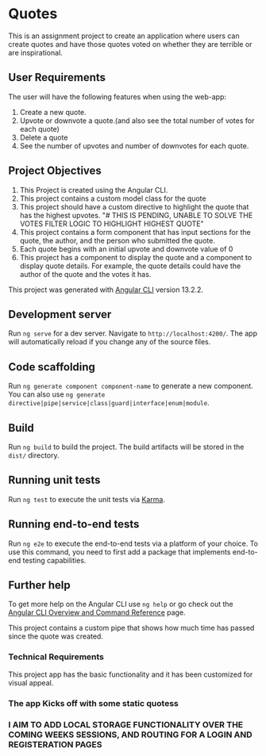 # Quotes
This is an assignment project to create an application where users can create quotes and have those quotes voted on whether they are terrible or are inspirational. 


## **User Requirements**
The user will have the following features when using the web-app:

1. Create a new quote.
2. Upvote or downvote a quote.(and also see the total number of votes for each quote)
3. Delete a quote
4. See the number of upvotes and number of downvotes for each quote.
 

## Project Objectives
1. This Project is created using the Angular CLI.
2. This project contains a custom model class for the quote
3. This project should have a custom directive to highlight the quote that has the highest upvotes. "# THIS IS PENDING, UNABLE TO SOLVE THE VOTES FILTER LOGIC TO HIGHLIGHT HIGHEST QUOTE"
4. This project contains a form component that has input sections for the quote, the author, and the person who submitted the quote.
5. Each quote begins with an initial upvote and downvote value of 0
6. This project has a component to display the quote and a component to display quote details. For example, the quote details could have the author of the quote and the votes it has.


This project was generated with [Angular CLI](https://github.com/angular/angular-cli) version 13.2.2.

## Development server

Run `ng serve` for a dev server. Navigate to `http://localhost:4200/`. The app will automatically reload if you change any of the source files.

## Code scaffolding

Run `ng generate component component-name` to generate a new component. You can also use `ng generate directive|pipe|service|class|guard|interface|enum|module`.

## Build

Run `ng build` to build the project. The build artifacts will be stored in the `dist/` directory.

## Running unit tests

Run `ng test` to execute the unit tests via [Karma](https://karma-runner.github.io).

## Running end-to-end tests

Run `ng e2e` to execute the end-to-end tests via a platform of your choice. To use this command, you need to first add a package that implements end-to-end testing capabilities.

## Further help

To get more help on the Angular CLI use `ng help` or go check out the [Angular CLI Overview and Command Reference](https://angular.io/cli) page.

This project contains a custom pipe that shows how much time has passed since the quote was created. 
### Technical Requirements
This project app has the basic functionality and it has been customized for visual appeal.

### The app Kicks off with some static quotess
### I AIM TO ADD LOCAL STORAGE FUNCTIONALITY OVER THE COMING WEEKS SESSIONS, AND ROUTING FOR A LOGIN AND REGISTERATION PAGES
